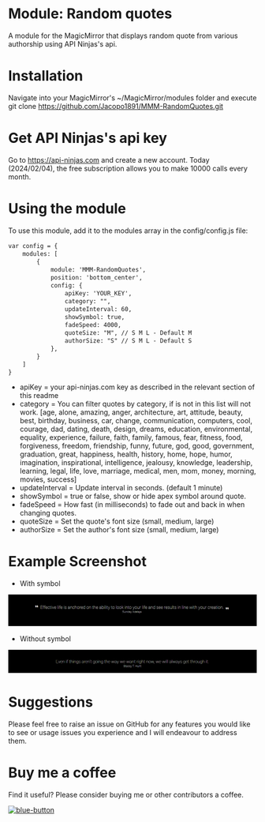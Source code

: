 # Module: Random quotes
A module for the MagicMirror that displays random quote from various authorship using API Ninjas's api.

# Installation
Navigate into your MagicMirror's ~/MagicMirror/modules folder and execute git clone https://github.com/Jacopo1891/MMM-RandomQuotes.git

# Get API Ninjas's api key
Go to https://api-ninjas.com and create a new account. Today (2024/02/04), the free subscription allows you to make 10000 calls every month.

# Using the module
To use this module, add it to the modules array in the config/config.js file:
```
var config = {
    modules: [
        {
            module: 'MMM-RandomQuotes',
            position: 'bottom_center',
            config: {
                apiKey: 'YOUR_KEY',
                category: "",
                updateInterval: 60,
                showSymbol: true,
                fadeSpeed: 4000,
                quoteSize: "M", // S M L - Default M
		        authorSize: "S"	// S M L - Default S
            },
        }
    ]
}
```
* apiKey = your api-ninjas.com key as described in the relevant section of this readme
* category = You can filter quotes by category, if is not in this list will not work. [age, alone, amazing, anger, architecture, art, attitude, beauty, best, birthday, business, car, change, communication, computers, cool, courage, dad, dating, death, design, dreams, education, environmental, equality, experience, failure, faith, family, famous, fear, fitness, food, forgiveness, freedom, friendship, funny, future, god, good, government, graduation, great, happiness, health, history, home, hope, humor, imagination, inspirational, intelligence, jealousy, knowledge, leadership, learning, legal, life, love, marriage, medical, men, mom, money, morning, movies, success]
* updateInterval = Update interval in seconds. (default 1 minute)
* showSymbol = true or false, show or hide apex symbol around quote.
* fadeSpeed = How fast (in milliseconds) to fade out and back in when changing quotes.
* quoteSize = Set the quote's font size (small, medium, large)
* authorSize = Set the author's font size (small, medium, large)

# Example Screenshot
* With symbol

![alt text](https://github.com/Jacopo1891/MMM-RandomQuotes/blob/master/screen/01-quote_apex.png)

* Without symbol

![alt text](https://github.com/Jacopo1891/MMM-RandomQuotes/blob/master/screen/02-quote_without_apex.png)

# Suggestions
Please feel free to raise an issue on GitHub for any features you would like to see or usage issues you experience and I will endeavour to address them.

# Buy me a coffee
Find it useful? Please consider buying me or other contributors a coffee.

<a href="https://www.buymeacoffee.com/jacopo1891d">
<img style="height: 51px; width: 181px; max-width: 100%;" alt="blue-button" src="https://github.com/Jacopo1891/MMM-GoogleTrafficTimes/assets/5861330/43f41b8d-13e5-4711-877d-cab090bc56b0">
</a>
